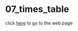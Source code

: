 # 07_times_table

click [here](https://damix48.github.io/web_js/07_times_table/) to go to the web page
